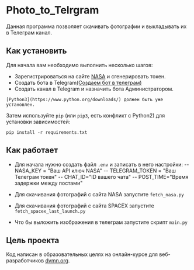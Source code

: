 # Photo_to_Telrgram

Данная программа позволяет скачивать фотографии и выкладывать их в Телеграм канал.

## Как установить 

Для начала вам необходимо выполнить несколько шагов:
- Зарегистрироваться на сайте [NASA](https://api.nasa.gov/) и сгенерировать токен.
- Cоздать бота в Telegram[(Создаем бот в телеграм)](https://smmplanner.com/blog/otlozhennyj-posting-v-telegram/)
- Создать канал в Telegram и назначить бота Администратором.
  
```
[Python3](https://www.python.org/downloads/) должен быть уже установлен.
```
Затем используйте `pip` (или `pip3`, есть конфликт с Python2) для установки зависимостей:
```
pip install -r requirements.txt
```

## Как работает
- Для начала нужно создать файл `.env` и записать в него настройки:
-- NASA_KEY = "Ваш API ключ NASA"
-- TELEGRAM_TOKEN = "Ваш Телеграм токен"
-- CHAT_ID="ID вашего чата"
-- POST_TIME="Время задержки между постами"
    
- Для скачивания фотографий с сайта NASA запустите `fetch_nasa.py`
- Для скачивания фотографий с сайта SPACEX запустите `fetch_spacex_last_launch.py`
- Что бы выложить изображения в телеграм запустите скрипт `main.py`

## Цель проекта

Код написан в образовательных целях на онлайн-курсе для веб-разработчиков [dvmn.org](https://dvmn.org/).


